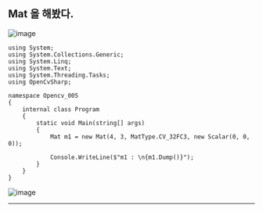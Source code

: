 ## Mat 을 해봤다.
![image](https://github.com/user-attachments/assets/4010cbc6-04d1-448b-aa5a-a5740cc171d2)
```
using System;
using System.Collections.Generic;
using System.Linq;
using System.Text;
using System.Threading.Tasks;
using OpenCvSharp;

namespace Opencv_005
{
	internal class Program
	{
		static void Main(string[] args)
		{
			Mat m1 = new Mat(4, 3, MatType.CV_32FC3, new Scalar(0, 0, 0));

			Console.WriteLine($"m1 : \n{m1.Dump()}");
		}
	}
}
```



![image](https://github.com/user-attachments/assets/313f1452-fe1b-4f2c-a76b-1e4b27d88b82)
***


